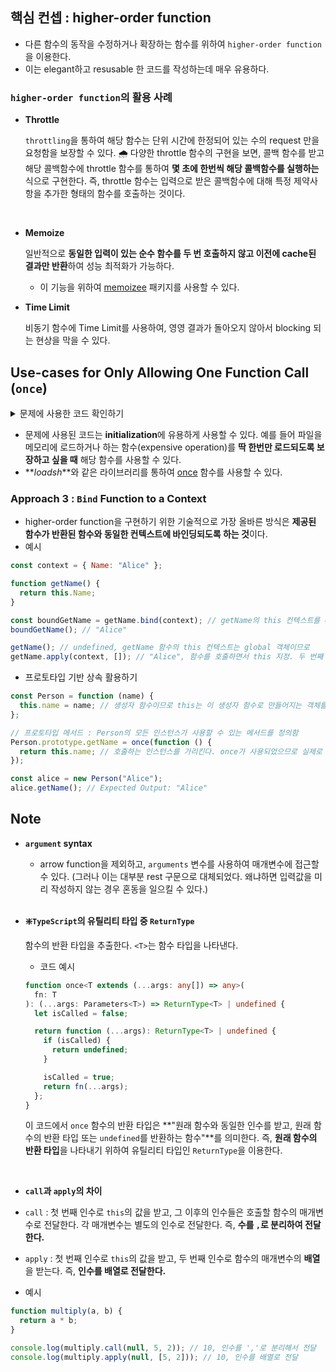 ## 핵심 컨셉 : higher-order function

- 다른 함수의 동작을 수정하거나 확장하는 함수를 위하여 `higher-order function`을 이용한다.
- 이는 elegant하고 resusable 한 코드를 작성하는데 매우 유용하다.

### `higher-order function`의 활용 사례

- **Throttle**

  `throttling`을 통하여 해당 함수는 단위 시간에 한정되어 있는 수의 request 만을 요청함을 보장할 수 있다.
  🌧️ 다양한 throttle 함수의 구현을 보면, 콜백 함수를 받고 해당 콜백함수에 throttle 함수를 통하여 **몇 초에 한번씩 해당 콜백함수를 실행하는** 식으로 구현한다. 즉, throttle 함수는 입력으로 받은 콜백함수에 대해 특정 제약사항을 추가한 형태의 함수를 호출하는 것이다.

  <br>

- **Memoize**

  일반적으로 **동일한 입력이 있는 순수 함수를 두 번 호출하지 않고 이전에 cache된 결과만 반환**하여 성능 최적화가 가능하다.

  - 이 기능을 위하여 [memoizee](https://www.npmjs.com/package/memoizee) 패키지를 사용할 수 있다.

- **Time Limit**

  비동기 함수에 Time Limit를 사용하여, 영영 결과가 돌아오지 않아서 blocking 되는 현상을 막을 수 있다.

## Use-cases for Only Allowing One Function Call (`once`)

<details>
<summary>문제에 사용한 코드 확인하기</summary>
<div markdown="1">

```typescript
function once<T extends (...args: any[]) => any>(
  fn: T
): (...args: Parameters<T>) => ReturnType<T> | undefined {
  // 함수 내부에서 함수 호출 정보를 가지고 있어야하므로, closure 이용
  let isCalled = false;

  return function (...args): ReturnType<T> | undefined {
    if (isCalled) {
      return undefined;
    }

    isCalled = true;
    return fn(...args);
  };
}
```

</div>
</details>

- 문제에 사용된 코드는 **initialization**에 유용하게 사용할 수 있다. 예를 들어 파일을 메모리에 로드하거나 하는 함수(expensive operation)를 **딱 한번만 로드되도록 보장하고 싶을 때** 해당 함수를 사용할 수 있다.
- **_loadsh_**와 같은 라이브러리를 통하여 [once](https://lodash.com/docs/4.17.15#once) 함수를 사용할 수 있다.

### Approach 3 : `Bind` Function to a Context

- higher-order function을 구현하기 위한 기술적으로 가장 올바른 방식은 **제공된 함수가 반환된 함수와 동일한 컨텍스트에 바인딩되도록 하는 것**이다.
- 예시

```javascript
const context = { Name: "Alice" };

function getName() {
  return this.Name;
}

const boundGetName = getName.bind(context); // getName의 this 컨텍스트를 context로 고정한 함수를 정의함
boundGetName(); // "Alice"

getName(); // undefined, getName 함수의 this 컨텍스트는 global 객체이므로
getName.apply(context, []); // "Alice", 함수를 호출하면서 this 지정. 두 번째 인자는 전달할 매개변수의 배열을 나타낸다.
```

- 프로토타입 기반 상속 활용하기

```javascript
const Person = function (name) {
  this.name = name; // 생성자 함수이므로 this는 이 생성자 함수로 만들어지는 객체를 가리킴.
};

// 프로토타입 메서드 : Person의 모든 인스턴스가 사용할 수 있는 메서드를 정의함
Person.prototype.getName = once(function () {
  return this.name; // 호출하는 인스턴스를 가리킨다. once가 사용되었으므로 실제로 getName 메서드는 처음 호출될때만 실제로 사용됨.
});

const alice = new Person("Alice");
alice.getName(); // Expected Output: "Alice"
```

## Note

- **`argument` syntax**

  - arrow function을 제외하고, `arguments` 변수를 사용하여 매개변수에 접근할 수 있다. (그러나 이는 대부분 rest 구문으로 대체되었다. 왜냐하면 입력값을 미리 작성하지 않는 경우 혼동을 일으킬 수 있다.)

  <br>

- **❇️`TypeScript`의 유틸리티 타입 중 `ReturnType`**

  함수의 반환 타입을 추출한다. `<T>`는 함수 타입을 나타낸다.

  - 코드 예시

  ```typescript
  function once<T extends (...args: any[]) => any>(
    fn: T
  ): (...args: Parameters<T>) => ReturnType<T> | undefined {
    let isCalled = false;

    return function (...args): ReturnType<T> | undefined {
      if (isCalled) {
        return undefined;
      }

      isCalled = true;
      return fn(...args);
    };
  }
  ```

  이 코드에서 `once` 함수의 반환 타입은 **"원래 함수와 동일한 인수를 받고, 원래 함수의 반환 타입 또는 `undefined`를 반환하는 함수"**를 의미한다. 즉, **원래 함수의 반환 타입**을 나타내기 위하여 유틸리티 타입인 `ReturnType`을 이용한다.

<br>

- **`call`과 `apply`의 차이**

- `call` : 첫 번째 인수로 `this`의 값을 받고, 그 이후의 인수들은 호출할 함수의 매개변수로 전달한다. 각 매개변수는 별도의 인수로 전달한다. 즉, **수를 `,`로 분리하여 전달한다.**
- `apply` : 첫 번째 인수로 `this`의 값을 받고, 두 번째 인수로 함수의 매개변수의 **배열**을 받는다. 즉, **인수를 배열로 전달한다.**
- 예시

```javascript
function multiply(a, b) {
  return a * b;
}

console.log(multiply.call(null, 5, 2)); // 10, 인수를 ','로 분리해서 전달
console.log(multiply.apply(null, [5, 2])); // 10, 인수를 배열로 전달
```
